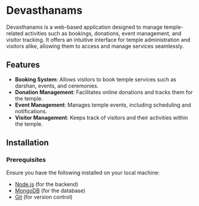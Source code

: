 # Devasthanams

Devasthanams is a web-based application designed to manage temple-related activities such as bookings, donations, event management, and visitor tracking. It offers an intuitive interface for temple administration and visitors alike, allowing them to access and manage services seamlessly.

## Features

- **Booking System**: Allows visitors to book temple services such as darshan, events, and ceremonies.
- **Donation Management**: Facilitates online donations and tracks them for the temple.
- **Event Management**: Manages temple events, including scheduling and notifications.
- **Visitor Management**: Keeps track of visitors and their activities within the temple.

## Installation

### Prerequisites

Ensure you have the following installed on your local machine:

- [Node.js](https://nodejs.org/) (for the backend)
- [MongoDB](https://www.mongodb.com/) (for the database)
- [Git](https://git-scm.com/) (for version control)


